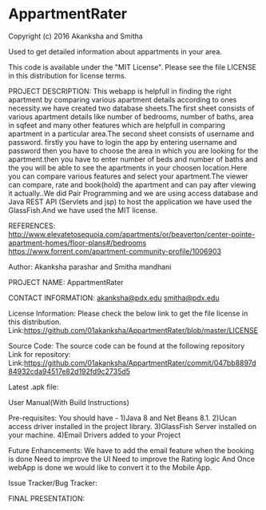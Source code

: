 # AppartmentRater
Copyright (c) 2016 Akanksha and Smitha

Used to get detailed information about appartments in your area.

This code is available under the "MIT License". Please see the file LICENSE in this distribution for license terms.

PROJECT DESCRIPTION:
This webapp is helpfull in finding the right apartment by comparing various apartment details according to ones necessity.we have created two database sheets.The first sheet consists of various apartment details like number of bedrooms, number of baths, area in sqfeet and many other features which are helpfull in comparing apartment in a particular area.The second sheet consists of username and password. 
firstly you have to login the app by entering username and password then you have to choose the area in which you are looking for the apartment.then you have to enter number of beds and number of baths and the you will be able to see the apartments in your choosen location.Here you can compare various features and select your apartment.The viewer can compare, rate and book(hold) the apartment and can pay after viewing it actually..We did Pair Programming and we are using access database and Java REST API (Servlets and jsp) to host the application we have used the GlassFish.And we have used the MIT license.

REFERENCES:
http://www.elevatetosequoia.com/apartments/or/beaverton/center-pointe-apartment-homes/floor-plans#/bedrooms
https://www.forrent.com/apartment-community-profile/1006903

Author:
Akanksha parashar and Smitha mandhani

PROJECT NAME:
AppartmentRater

CONTACT INFORMATION:
akanksha@pdx.edu
smitha@pdx.edu

License Information: 
Please check the below link to get the file license in this distribution.
Link:https://github.com/01akanksha/AppartmentRater/blob/master/LICENSE

Source Code: 
The source code can be found at the following repository Link for repository:
Link:https://github.com/01akanksha/AppartmentRater/commit/047bb8897d84932cda94517e82d192fd9c2735d5

Latest .apk file: 

User Manual(With Build Instructions)

Pre-requisites:
You should have -
1)Java 8 and Net Beans 8.1.
2)Ucan access driver installed in the project library.
3)GlassFish Server installed on your machine.
4)Email Drivers added to your Project

Future Enhancements:
We have to add the email feature when the booking is done
Need to improve the UI
Need to improve the Rating logic
And Once webApp is done we would like to convert it to the Mobile App.

Issue Tracker/Bug Tracker: 

FINAL PRESENTATION:

